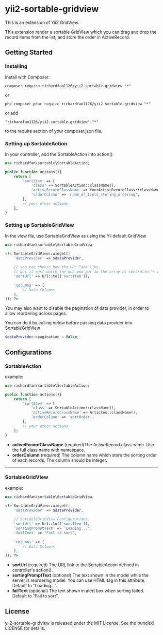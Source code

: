 # yii2-sortable-gridview
This is an extension of Yii2 GridView.

This extension render a sortable GridView which you can drag and drop the record items from the list, and store the order in ActiveRecord.

## Getting Started
### Installing
Install with Composer:

    composer require richardfan1126/yii2-sortable-gridview "*"

or

    php composer.phar require richardfan1126/yii2-sortable-gridview "*"

or add

    "richardfan1126/yii2-sortable-gridview":"*"
to the require section of your composer.json file.

### Setting up SortableAction
In your controller, add the SortableAction into action():
```php
use richardfan\sortable\SortableAction;

public function actions(){
    return [
        'sortItem' => [
            'class' => SortableAction::className(),
            'activeRecordClassName' => YourActiveRecordClass::className(),
            'orderColumn' => 'name_of_field_storing_ordering',
        ],
        // your other actions
    ];
}
```

### Setting up SortableGridView
In the view file, use SortableGridView as using the Yii default GridView
```php
use richardfan\sortable\SortableGridView;

<?= SortableGridView::widget([
    'dataProvider' => $dataProvider,
    
    // you can choose how the URL look like,
    // but it must match the one you put in the array of controller's action()
    'sortUrl' => Url::to(['sortItem']),
    
    'columns' => [
        // Data Columns
    ],
]); ?>
```

You may also want to disable the pagination of data provider, in order to allow reordering across pages.

You can do it by calling below before passing data provider into SortableGridView
```php
$dataProvider->pagination = false;
```
## Configurations
### SortableAction
example:
```php
use richardfan\sortable\SortableAction;

public function actions(){
    return [
        'sortItem' => [
            'class' => SortableAction::className(),
            'activeRecordClassName' => Articles::className(),
            'orderColumn' => 'sortOrder',
        ],
        // your other actions
    ];
}
```

* **activeRecordClassName**  (required)The ActiveRecrod class name. Use the full class name with namespace.
* **orderColumn**  (required) The column name which store the sorting order of each records. The column should be integer.

---

### SortableGridView
example:
```php
use richardfan\sortable\SortableGridView;

<?= SortableGridView::widget([
    'dataProvider' => $dataProvider,
    
    // SortableGridView Configurations
    'sortUrl' => Url::to(['sortItem']),
    'sortingPromptText' => 'Loading...',
    'failText' => 'Fail to sort',
    
    'columns' => [
        // Data Columns
    ],
]); ?>
```

* **sortUrl**  (required) The URL link to the SortableAction defined in controller's action().
* **sortingPromptText**  (optional) The text shown in the model while the server is reordering model. You can use HTML tag in this attribute. Default to "Loading...".
* **failText**  (optional) The text shown in alert box when sorting failed. Default to "Fail to sort".

## License
yii2-sortable-gridview is released under the MIT License. See the bundled LICENSE for details.

